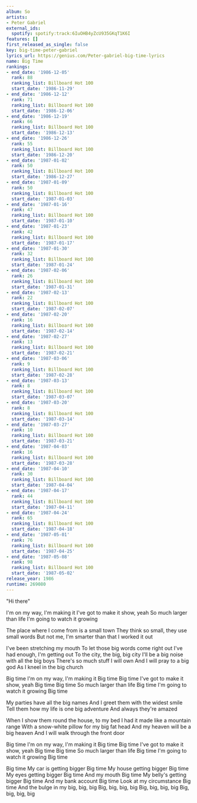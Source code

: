 ```yaml
---
album: So
artists:
- Peter Gabriel
external_ids:
  spotify: spotify:track:6IuOHB4yZcU935GKqT1K6I
features: []
first_released_as_single: false
key: big-time-peter-gabriel
lyrics_url: https://genius.com/Peter-gabriel-big-time-lyrics
name: Big Time
rankings:
- end_date: '1986-12-05'
  rank: 88
  ranking_list: Billboard Hot 100
  start_date: '1986-11-29'
- end_date: '1986-12-12'
  rank: 71
  ranking_list: Billboard Hot 100
  start_date: '1986-12-06'
- end_date: '1986-12-19'
  rank: 66
  ranking_list: Billboard Hot 100
  start_date: '1986-12-13'
- end_date: '1986-12-26'
  rank: 55
  ranking_list: Billboard Hot 100
  start_date: '1986-12-20'
- end_date: '1987-01-02'
  rank: 50
  ranking_list: Billboard Hot 100
  start_date: '1986-12-27'
- end_date: '1987-01-09'
  rank: 50
  ranking_list: Billboard Hot 100
  start_date: '1987-01-03'
- end_date: '1987-01-16'
  rank: 47
  ranking_list: Billboard Hot 100
  start_date: '1987-01-10'
- end_date: '1987-01-23'
  rank: 42
  ranking_list: Billboard Hot 100
  start_date: '1987-01-17'
- end_date: '1987-01-30'
  rank: 32
  ranking_list: Billboard Hot 100
  start_date: '1987-01-24'
- end_date: '1987-02-06'
  rank: 26
  ranking_list: Billboard Hot 100
  start_date: '1987-01-31'
- end_date: '1987-02-13'
  rank: 22
  ranking_list: Billboard Hot 100
  start_date: '1987-02-07'
- end_date: '1987-02-20'
  rank: 16
  ranking_list: Billboard Hot 100
  start_date: '1987-02-14'
- end_date: '1987-02-27'
  rank: 13
  ranking_list: Billboard Hot 100
  start_date: '1987-02-21'
- end_date: '1987-03-06'
  rank: 9
  ranking_list: Billboard Hot 100
  start_date: '1987-02-28'
- end_date: '1987-03-13'
  rank: 8
  ranking_list: Billboard Hot 100
  start_date: '1987-03-07'
- end_date: '1987-03-20'
  rank: 8
  ranking_list: Billboard Hot 100
  start_date: '1987-03-14'
- end_date: '1987-03-27'
  rank: 10
  ranking_list: Billboard Hot 100
  start_date: '1987-03-21'
- end_date: '1987-04-03'
  rank: 16
  ranking_list: Billboard Hot 100
  start_date: '1987-03-28'
- end_date: '1987-04-10'
  rank: 30
  ranking_list: Billboard Hot 100
  start_date: '1987-04-04'
- end_date: '1987-04-17'
  rank: 44
  ranking_list: Billboard Hot 100
  start_date: '1987-04-11'
- end_date: '1987-04-24'
  rank: 65
  ranking_list: Billboard Hot 100
  start_date: '1987-04-18'
- end_date: '1987-05-01'
  rank: 76
  ranking_list: Billboard Hot 100
  start_date: '1987-04-25'
- end_date: '1987-05-08'
  rank: 98
  ranking_list: Billboard Hot 100
  start_date: '1987-05-02'
release_year: 1986
runtime: 269080
---
```

"Hi there"


I'm on my way, I'm making it
I've got to make it show, yeah
So much larger than life
I'm going to watch it growing


The place where I come from is a small town
They think so small, they use small words
But not me, I'm smarter than that
I worked it out


I've been stretching my mouth
To let those big words come right out
I've had enough, I'm getting out
To the city, the big, big city
I'll be a big noise with all the big boys
There's so much stuff I will own
And I will pray to a big god
As I kneel in the big church


Big time
I'm on my way, I'm making it
Big time
Big time
I've got to make it show, yeah
Big time
Big time
So much larger than life
Big time
I'm going to watch it growing
Big time


My parties have all the big names
And I greet them with the widest smile
Tell them how my life is one big adventure
And always they're amazed


When I show them round the house, to my bed
I had it made like a mountain range
With a snow-white pillow for my big fat head
And my heaven will be a big heaven
And I will walk through the front door


Big time
I'm on my way, I'm making it
Big time
Big time
I've got to make it show, yeah
Big time
Big time
So much larger than life
Big time
I'm going to watch it growing
Big time


Big time
My car is getting bigger
Big time
My house getting bigger
Big time
My eyes getting bigger
Big time
And my mouth
Big time
My belly's getting bigger
Big time
And my bank account
Big time
Look at my circumstance
Big time
And the bulge in my big, big, big
Big, big, big, big
Big, big, big, big
Big, big, big, big
